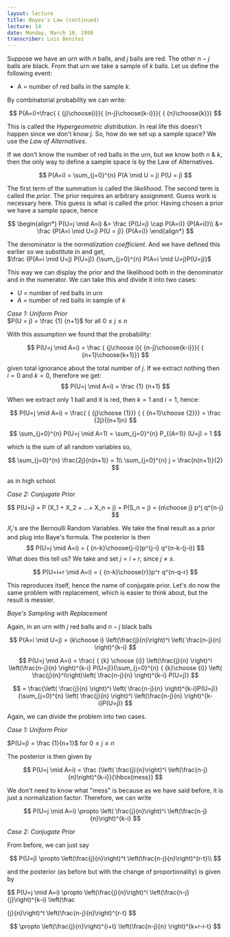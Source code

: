 ```yaml
---
layout: lecture
title: Bayes's Law (continued)
lecture: 14
date: Monday, March 10, 1999
transcriber: Luis Benitez
---
```


Suppose we have an *urn* with $n$ balls, and $j$ balls are red. The other $n-j$ balls are black. From that urn we take a sample of $k$ balls. Let us define the following event:

- A = number of red balls in the sample $k$.

By combinatorial probability we can write:

$$
P(A=i)=\frac{ { {j}\choose{i}}{ {n-j}\choose{k-i}}}{ { {n}\choose{k}}}
$$

This is called the *Hypergeometric distribution*. In real life this doesn't happen since we don't know $j$. So, how do we set up a sample space? We use the *Law of Alternatives*.

If we don't know the number of red balls in the urn, but we know both $n$ & $k$, then the only way to define a sample space is by the Law of Alternatives.

$$
P(A=i) = \sum_{j=0}^{n} P(A \mid U = j) P(U = j)
$$

The first term of the summation is called the *likelihood*. The second term is called the *prior*. The prior requires an arbitrary assignment. Guess work is necessary here. This guess is what is called the prior. Having chosen a prior we have a sample space, hence

$$
\begin{align*}
P(U=j \mid A=i) &= \frac {P(U=j) \cap P(A=i)}  {P(A=i)}\\
               &= \frac {P(A=i \mid U=j) P(U = j)} {P(A=i)}
\end{align*}
$$

The denominator is the *normalization coefficient*. And we have defined this earlier so we substitute in and get,  
$\frac {P(A=i \mid U=j) P(U=j)} {\sum_{j=0}^{n} P(A=i \mid U=j)P(U=j)}$

This way we can display the prior and the likelihood both in the denominator and in the numerator. We can take this and divide it into two cases:

- $U$ = number of red balls in urn
- $A$ = number of red balls in sample of $k$

*Case 1: Uniform Prior*  
$P(U = j) = \frac {1} {n+1}$ for all $0 \leq j \leq n$

With this assumption we found that the probability:

$$
P(U=j \mid A=i) = \frac { {j\choose i}{ {n-j}\choose{k-i}}}{ { {n+1}\choose{k+1}}}
$$

given total ignorance about the total number of $j$. If we extract nothing then $i=0$ and $k=0$, therefore we get:
$$
P(U=j \mid A=i) = \frac {1} {n+1}
$$

When we extract only 1 ball and it is red, then $k=1$ and $i=1$, hence:

$$
P(U=j \mid A=i) = \frac{ { {j}\choose {1}}} { { {n+1}\choose {2}}} = \frac {2j}{(n+1)n}
$$

$$
\sum_{j=0}^{n} P(U=j \mid A=1) = \sum_{j=0}^{n} P_{(A=1)} (U=j) = 1
$$

which is the sum of all random variables so,

$$
\sum_{j=0}^{n} \frac{2j}{n(n+1)} = 1\\
\sum_{j=0}^{n} j = \frac{n(n+1)}{2}
$$

as in high school.

*Case 2: Conjugate Prior*

$$
P(U=j) = P (X_1 + X_2 + ...+ X_n = j) = P(S_n = j) = {n\choose j} p^j q^{n-j}
$$

$X_i$'s are the Bernoulli Random Variables. We take the final result as a prior and plug into Baye's formula. The posterior is then
$$
P(U=j \mid A=i) = { {n-k}\choose{j-i}}p^{j-i} q^{n-k-(j-i)}
$$
What does this tell us? We take and set $j=i+r$, since $j \neq s$.

$$ 
P(U=i+r \mid A=i) = { {n-k}\choose{r}}p^r q^{n-q-r}
$$

This reproduces itself, hence the name of conjugate prior. Let's do now the same problem with replacement, which is easier to think about, but the result is messier.

*Baye's Sampling with Replacement*

Again, in an urn with $j$ red balls and $n-j$ black balls

$$
P(A=i \mid U=j) = {k\choose i} \left(\frac{j}{n}\right)^i \left( \frac{n-j}{n} \right)^{k-i}
$$

$$
P(U=j \mid A=i) = \frac{ { {k} \choose {i}} \left(\frac{j}{n} \right)^i
\left(\frac{n-j}{n} \right)^{k-i} P(U=j)}{\sum_{j=0}^{n} { {k}\choose {i}} \left( \frac{j}{n}^i\right)\left( \frac{n-j}{n} \right)^{k-i} P(U=j)}
$$

$$
                = \frac{\left( \frac{j}{n} \right)^i \left( \frac{n-j}{n} \right)^{k-i}P(U=j)}{\sum_{j=0}^{n} \left( \frac{j}{n} \right)^i \left(\frac{n-j}{n} \right)^{k-i}P(U=j)}
$$

Again, we can divide the problem into two cases.

*Case 1: Uniform Prior*

$P(U=j) = \frac {1}{n+1}$ for $0 \leq j \leq n$

The posterior is then given by

$$
P(U=j \mid A=i) = \frac {\left( \frac{j}{n}\right)^i \left(\frac{n-j}{n}\right)^{k-i}}{\hbox{mess}}
$$

We don't need to know what "mess" is because as we have said before, it is just a normalization factor. Therefore, we can write

$$
P(U=j \mid A=i) \propto \left( \frac{j}{n}\right)^i \left(\frac{n-j}{n}\right)^{k-i}
$$

*Case 2: Conjugate Prior*

From before, we can just say

$$
P(U=j) \propto \left(\frac{j}{n}\right)^t \left(\frac{n-j}{n}\right)^{r-t}\\
$$

and the posterior (as before but with the change of proportionality) is given by

$$
P(U=j \mid A=i) \propto \left(\frac{j}{n}\right)^i \left(\frac{n-j}{j}\right)^{k-i} \left(\frac

{j}{n}\right)^t \left(\frac{n-j}{n}\right)^{r-t}
$$

$$
                 \propto \left(\frac{j}{n}\right)^{i+t} \left(\frac{n-j}{n} \right)^{k+r-i-t}
$$

